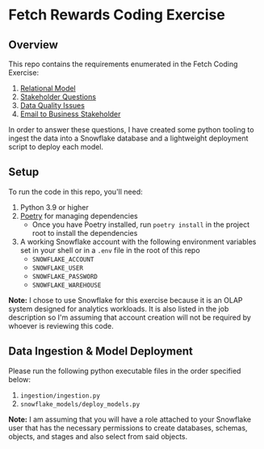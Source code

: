 # Fetch Rewards Coding Exercise

## Overview

This repo contains the requirements enumerated in the Fetch Coding Exercise:

1. [Relational Model](https://github.com/connorpheraty/fetch_rewards_takehome_ch/tree/main/1_relational_model)
2. [Stakeholder Questions](https://github.com/connorpheraty/fetch_rewards_takehome_ch/tree/main/2_stakeholder_questions)
3. [Data Quality Issues](https://github.com/connorpheraty/fetch_rewards_takehome_ch/tree/main/3_data_quality_issues)
4. [Email to Business Stakeholder](https://github.com/connorpheraty/fetch_rewards_takehome_ch/tree/main/4_email_to_business_stakeholder)

In order to answer these questions, I have created some python tooling to ingest the data into a Snowflake database
and a lightweight deployment script to deploy each model.


## Setup

To run the code in this repo, you'll need:

1. Python 3.9 or higher
2. [Poetry](https://python-poetry.org/docs/#installation) for managing dependencies
    - Once you have Poetry installed, run `poetry install` in the project root to install the dependencies
3. A working Snowflake account with the following environment variables set in your shell or in a `.env` file in the root of this repo
    - `SNOWFLAKE_ACCOUNT`
    - `SNOWFLAKE_USER`
    - `SNOWFLAKE_PASSWORD`
    - `SNOWFLAKE_WAREHOUSE`

**Note:** I chose to use Snowflake for this exercise because it is an OLAP system designed for analytics workloads. 
It is also listed in the job description so I'm assuming that account creation will not be required by whoever is reviewing this code.

## Data Ingestion & Model Deployment

Please run the following python executable files in the order specified below:
1. `ingestion/ingestion.py`
2. `snowflake_models/deploy_models.py`

**Note:** I am assuming that you will have a role attached to your Snowflake user that has the necessary permissions
to create databases, schemas, objects, and stages and also select from said objects.
